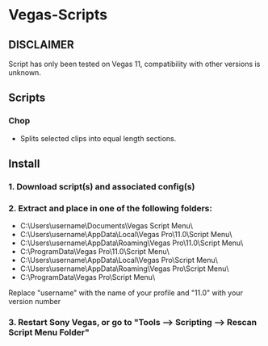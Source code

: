 # Vegas-Scripts

## DISCLAIMER
Script has only been tested on Vegas 11, compatibility with other versions is unknown.

## Scripts
### Chop
- Splits selected clips into equal length sections.

## Install
### 1. Download script(s) and associated config(s)
### 2. Extract and place in one of the following folders:
- C:\Users\username\Documents\Vegas Script Menu\ 
- C:\Users\username\AppData\Local\Vegas Pro\11.0\Script Menu\
- C:\Users\username\AppData\Roaming\Vegas Pro\11.0\Script Menu\
- C:\ProgramData\Vegas Pro\11.0\Script Menu\
- C:\Users\username\AppData\Local\Vegas Pro\Script Menu\
- C:\Users\username\AppData\Roaming\Vegas Pro\Script Menu\
- C:\ProgramData\Vegas Pro\Script Menu\

Replace "username" with the name of your profile and "11.0" with your version number
### 3. Restart Sony Vegas, or go to "Tools --> Scripting --> Rescan Script Menu Folder"
